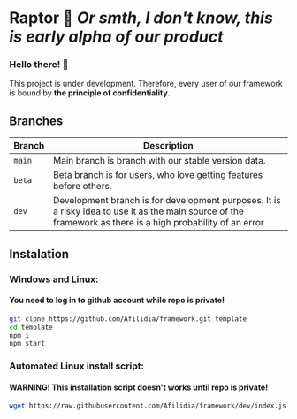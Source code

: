 # **Raptor** :dragon_face: *Or smth, I don't know, this is early alpha of our product*  
  
### Hello there! :wave:  
This project is under development. Therefore, every user of our framework is bound by **the principle of confidentiality**.  
    
## Branches  
Branch | Description  
--- | ---  
`main` | Main branch is branch with our stable version data.  
`beta` | Beta branch is for users, who love getting features before others.  
`dev` | Development branch is for development purposes. It is a risky idea to use it as the main source of the framework as there is a high probability of an error  
  
## Instalation  
### Windows and Linux:  
#### You need to log in to github account while repo is private!    
```sh  
git clone https://github.com/Afilidia/framework.git template
cd template
npm i  
npm start  
```  
### Automated Linux install script:  
#### WARNING! This installation script doesn't works until repo is private!  
```sh
wget https://raw.githubusercontent.com/Afilidia/framework/dev/index.js | sh
```